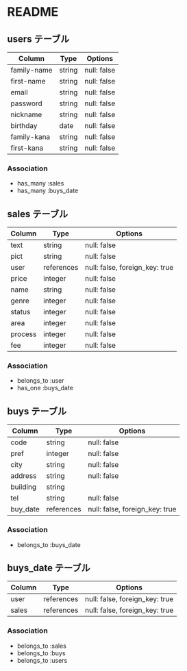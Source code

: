 # README

## users テーブル

| Column      | Type    | Options     |
| ----------- | ------- | ----------- |
| family-name | string  | null: false |
| first-name  | string  | null: false |
| email       | string  | null: false |
| password    | string  | null: false |
| nickname    | string  | null: false |
| birthday    | date    | null: false |
| family-kana | string  | null: false |
| first-kana  | string  | null: false |

### Association
- has_many :sales
- has_many :buys_date

## sales テーブル

|Column   | Type       |Options                        |
| ------- | ---------- | ----------------------------- |
| text    | string     |null: false                    |
| pict    | string     |null: false                    |
| user    | references |null: false, foreign_key: true |
| price   | integer    |null: false                    |
| name    | string     |null: false                    |
| genre   | integer    |null: false                    |
| status  | integer    |null: false                    |
| area    | integer    |null: false                    |
| process | integer    |null: false                    |
| fee     | integer    |null: false                    |



### Association
- belongs_to :user
- has_one :buys_date

## buys テーブル

|Column    | Type      |Options                         
| -------- | --------- | ----------------------------- |
| code     | string    |null: false                    |
| pref     | integer   |null: false                    |
| city     | string    |null: false                    |
| address  | string    |null: false                    |
| building | string    |                               |
| tel      | string    |null: false                    |
| buy_date | references|null: false, foreign_key: true |


### Association
- belongs_to :buys_date

## buys_date テーブル

| Column | Type       | Options                        |
| -----  | -------    | ------------------------------ |
| user   | references | null: false, foreign_key: true |
| sales  | references | null: false, foreign_key: true |


### Association
- belongs_to :sales
- belongs_to :buys
- belongs_to :users
